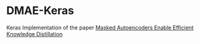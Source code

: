 # DMAE-Keras
Keras Implementation of the paper [Masked Autoencoders Enable Efficient Knowledge Distillation](https://openaccess.thecvf.com/content/CVPR2023/papers/Bai_Masked_Autoencoders_Enable_Efficient_Knowledge_Distillers_CVPR_2023_paper.pdf)
